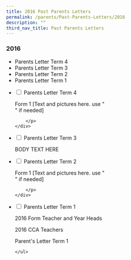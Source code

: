 ```yaml
---
title: 2016 Past Parents Letters
permalink: /parents/Past-Parents-Letters/2016
description: ""
third_nav_title: Past Parents Letters
---
```


### 2016
* Parents Letter Term 4
* Parents Letter Term 3
* Parents Letter Term 2
* Parents Letter Term 1


<ul class="jekyllcodex_accordion"> 
  <li>
    <input type="checkbox" id="accordion1">
    <label for="accordion1">Parents Letter Term 4</label>
    <div>
        <p> Form 1 [Text and pictures here. use "<br>" if needed] <br>
			
		</p>
    </div>
</li>
	<li>
    <input type="checkbox" id="accordion2">
    <label for="accordion2">Parents Letter Term 3</label>
    <div>
      <p> BODY TEXT HERE</p>
    </div>
</li>
	<li>
    <input type="checkbox" id="accordion3">
    <label for="accordion1">Parents Letter Term 2</label>
    <div>
        <p> Form 1 [Text and pictures here. use "<br>" if needed] <br>
			
		</p>
    </div>
</li>
	<li>
    <input type="checkbox" id="accordion4">
    <label for="accordion2">Parents Letter Term 1</label>
    <div>
      <p> 2016 Form Teacher and Year Heads </p>
			  <p> 2016 CCA Teachers </p>
			  <p> Parent's Letter Term 1 </p>
    </div>
</li>
	
	</ul>